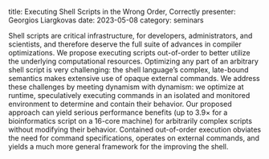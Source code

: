 title: Executing Shell Scripts in the Wrong Order, Correctly
presenter: Georgios Liargkovas
date: 2023-05-08
category: seminars

Shell scripts are critical infrastructure, for developers, administrators, and scientists, 
and therefore deserve the full suite of advances in compiler optimizations. 
We propose executing scripts out-of-order 
to better utilize the underlying computational resources. 
Optimizing any part of an arbitrary shell script is very challenging: 
the shell language’s complex, 
late-bound semantics makes extensive use of opaque external commands. 
We address these challenges by meeting dynamism with dynamism: 
we optimize at runtime, 
speculatively executing commands in an isolated and monitored environment 
to determine and contain their behavior. 
Our proposed approach can yield serious performance benefits 
(up to 3.9× for a bioinformatics script on a 16-core machine) 
for arbitrarily complex scripts without modifying their behavior. 
Contained out-of-order execution obviates the need for command specifications, 
operates on external commands, 
and yields a much more general framework for the improving the shell.
